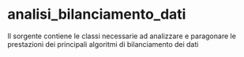 # analisi_bilanciamento_dati
Il sorgente contiene le classi necessarie ad analizzare e paragonare le prestazioni dei principali algoritmi di bilanciamento dei dati
